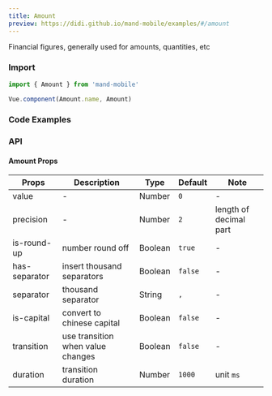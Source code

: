 ```yaml
---
title: Amount
preview: https://didi.github.io/mand-mobile/examples/#/amount
---
```


Financial figures, generally used for amounts, quantities, etc

### Import

```javascript
import { Amount } from 'mand-mobile'

Vue.component(Amount.name, Amount)
```

### Code Examples
<!-- DEMO -->

### API

#### Amount Props
| Props | Description | Type | Default | Note |
|----|-----|------|------|------|
|value|-|Number|`0`|-|
|precision|-|Number|`2`|length of decimal part|
|is-round-up|number round off|Boolean|`true`|-|
|has-separator|insert thousand separators|Boolean|`false`|-|
|separator|thousand separator|String|`,`|-|
|is-capital|convert to chinese capital|Boolean|`false`|-|
|transition|use transition when value changes|Boolean|`false`|-|
|duration|transition duration|Number|`1000`|unit `ms`|